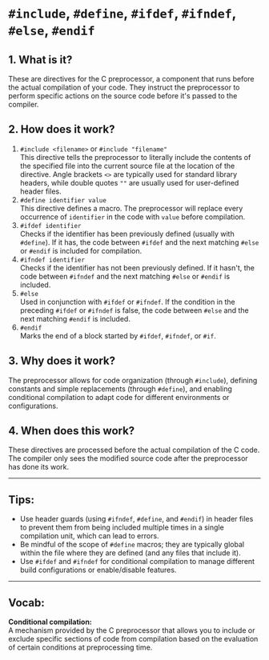 # `#include`, `#define`, `#ifdef`, `#ifndef`, `#else`, `#endif`

## 1. What is it?  
These are directives for the C preprocessor, a component that runs before the actual compilation of your code. They instruct the preprocessor to perform specific actions on the source code before it's passed to the compiler.

## 2. How does it work?  
1. `#include <filename>` or `#include "filename"`  
   This directive tells the preprocessor to literally include the contents of the specified file into the current source file at the location of the directive. Angle brackets `<>` are typically used for standard library headers, while double quotes `""` are usually used for user-defined header files.  
2. `#define identifier value`  
   This directive defines a macro. The preprocessor will replace every occurrence of `identifier` in the code with `value` before compilation.  
3. `#ifdef identifier`  
   Checks if the identifier has been previously defined (usually with `#define`). If it has, the code between `#ifdef` and the next matching `#else` or `#endif` is included for compilation.  
4. `#ifndef identifier`  
   Checks if the identifier has not been previously defined. If it hasn't, the code between `#ifndef` and the next matching `#else` or `#endif` is included.  
5. `#else`  
   Used in conjunction with `#ifdef` or `#ifndef`. If the condition in the preceding `#ifdef` or `#ifndef` is false, the code between `#else` and the next matching `#endif` is included.  
6. `#endif`  
   Marks the end of a block started by `#ifdef`, `#ifndef`, or `#if`.

## 3. Why does it work?  
The preprocessor allows for code organization (through `#include`), defining constants and simple replacements (through `#define`), and enabling conditional compilation to adapt code for different environments or configurations.

## 4. When does this work?  
These directives are processed before the actual compilation of the C code. The compiler only sees the modified source code after the preprocessor has done its work.

---

## Tips:  
- Use header guards (using `#ifndef`, `#define`, and `#endif`) in header files to prevent them from being included multiple times in a single compilation unit, which can lead to errors.  
- Be mindful of the scope of `#define` macros; they are typically global within the file where they are defined (and any files that include it).  
- Use `#ifdef` and `#ifndef` for conditional compilation to manage different build configurations or enable/disable features.

---

## Vocab:  
**Conditional compilation:**  
A mechanism provided by the C preprocessor that allows you to include or exclude specific sections of code from compilation based on the evaluation of certain conditions at preprocessing time.
